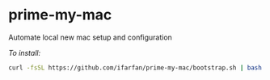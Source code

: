 # prime-my-mac
Automate local new mac setup and configuration


*To install:*
```bash
curl -fsSL https://github.com/ifarfan/prime-my-mac/bootstrap.sh | bash
```
